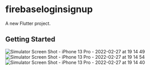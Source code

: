 # firebaseloginsignup

A new Flutter project.

## Getting Started

![Simulator Screen Shot - iPhone 13 Pro - 2022-02-27 at 19 14 49](https://user-images.githubusercontent.com/37657822/155884964-8754d0a2-86b8-42f6-877e-908b9f0a8d09.png)
![Simulator Screen Shot - iPhone 13 Pro - 2022-02-27 at 19 14 54](https://user-images.githubusercontent.com/37657822/155884966-a261d315-7f53-4a81-91c5-3dc493647210.png)
![Simulator Screen Shot - iPhone 13 Pro - 2022-02-27 at 19 14 40](https://user-images.githubusercontent.com/37657822/155884971-2458b443-8221-4d6d-94c5-57aefe3dd472.png)
